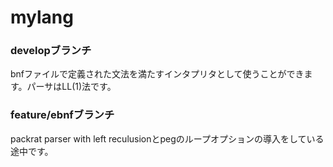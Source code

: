# mylang
### developブランチ
bnfファイルで定義された文法を満たすインタプリタとして使うことができます。パーサはLL(1)法です。
### feature/ebnfブランチ
packrat parser with left reculusionとpegのループオプションの導入をしている途中です。
